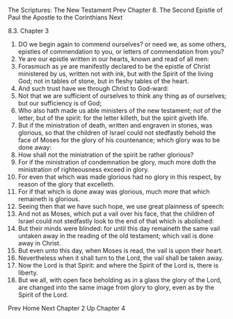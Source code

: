 The Scriptures: The New Testament
Prev
Chapter 8. The Second Epistle of Paul the Apostle to the Corinthians
Next

8.3. Chapter 3
1. DO we begin again to commend ourselves? or need we, as some others, epistles of commendation to you, or letters of commendation from you?
2. Ye are our epistle written in our hearts, known and read of all men:
3. Forasmuch as ye are manifestly declared to be the epistle of Christ ministered by us, written not with ink, but with the Spirit of the living God; not in tables of stone, but in fleshy tables of the heart.
4. And such trust have we through Christ to God-ward:
5. Not that we are sufficient of ourselves to think any thing as of ourselves; but our sufficiency is of God;
6. Who also hath made us able ministers of the new testament; not of the letter, but of the spirit: for the letter killeth, but the spirit giveth life.
7. But if the ministration of death, written and engraven in stones, was glorious, so that the children of Israel could not stedfastly behold the face of Moses for the glory of his countenance; which glory was to be done away:
8. How shall not the ministration of the spirit be rather glorious?
9. For if the ministration of condemnation be glory, much more doth the ministration of righteousness exceed in glory.
10. For even that which was made glorious had no glory in this respect, by reason of the glory that excelleth.
11. For if that which is done away was glorious, much more that which remaineth is glorious.
12. Seeing then that we have such hope, we use great plainness of speech:
13. And not as Moses, which put a vail over his face, that the children of Israel could not stedfastly look to the end of that which is abolished:
14. But their minds were blinded: for until this day remaineth the same vail untaken away in the reading of the old testament; which vail is done away in Christ.
15. But even unto this day, when Moses is read, the vail is upon their heart.
16. Nevertheless when it shall turn to the Lord, the vail shall be taken away.
17. Now the Lord is that Spirit: and where the Spirit of the Lord is, there is liberty.
18. But we all, with open face beholding as in a glass the glory of the Lord, are changed into the same image from glory to glory, even as by the Spirit of the Lord.

Prev
Home
Next
Chapter 2
Up
Chapter 4

